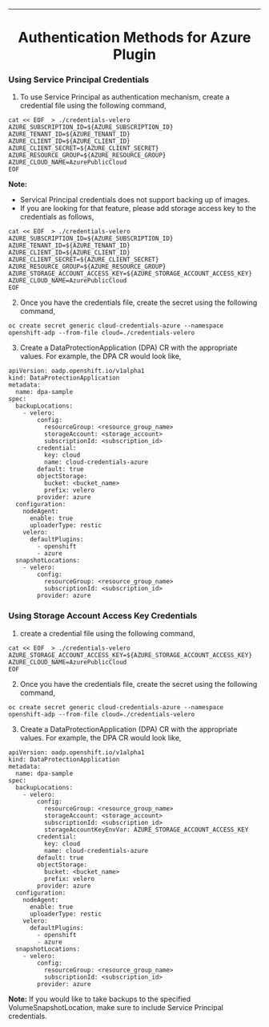 <hr style="height:1px;border:none;color:#333;">
<h1 align="center">Authentication Methods for Azure Plugin </h1>

### Using Service Principal Credentials
1. To use Service Principal as authentication mechanism, create a credential file using the following command,
```
cat << EOF  > ./credentials-velero
AZURE_SUBSCRIPTION_ID=${AZURE_SUBSCRIPTION_ID}
AZURE_TENANT_ID=${AZURE_TENANT_ID}
AZURE_CLIENT_ID=${AZURE_CLIENT_ID}
AZURE_CLIENT_SECRET=${AZURE_CLIENT_SECRET}
AZURE_RESOURCE_GROUP=${AZURE_RESOURCE_GROUP}
AZURE_CLOUD_NAME=AzurePublicCloud
EOF
```

<b>Note:</b> 
- Servical Principal credentials does not support backing up of images. 
- If you are looking for that feature, please add storage access key to the credentials as follows,
 ```
cat << EOF  > ./credentials-velero
AZURE_SUBSCRIPTION_ID=${AZURE_SUBSCRIPTION_ID}
AZURE_TENANT_ID=${AZURE_TENANT_ID}
AZURE_CLIENT_ID=${AZURE_CLIENT_ID}
AZURE_CLIENT_SECRET=${AZURE_CLIENT_SECRET}
AZURE_RESOURCE_GROUP=${AZURE_RESOURCE_GROUP}
AZURE_STORAGE_ACCOUNT_ACCESS_KEY=${AZURE_STORAGE_ACCOUNT_ACCESS_KEY}
AZURE_CLOUD_NAME=AzurePublicCloud
EOF
```

2. Once you have the credentials file, create the secret using the following command,

```
oc create secret generic cloud-credentials-azure --namespace openshift-adp --from-file cloud=./credentials-velero
```

3. Create a DataProtectionApplication (DPA) CR with the appropriate values. For example, the DPA CR would look like,
```
apiVersion: oadp.openshift.io/v1alpha1
kind: DataProtectionApplication
metadata:
  name: dpa-sample
spec:
  backupLocations:
    - velero:
        config:
          resourceGroup: <resource_group_name>
          storageAccount: <storage_account>
          subscriptionId: <subscription_id>
        credential:
          key: cloud
          name: cloud-credentials-azure
        default: true
        objectStorage:
          bucket: <bucket_name>
          prefix: velero
        provider: azure
  configuration:
    nodeAgent:
      enable: true
      uploaderType: restic
    velero:
      defaultPlugins:
        - openshift
        - azure
  snapshotLocations:
    - velero:
        config:
          resourceGroup: <resource_group_name>
          subscriptionId: <subscription_id>
        provider: azure
```

### Using Storage Account Access Key Credentials

1. create a credential file using the following command,
```
cat << EOF  > ./credentials-velero
AZURE_STORAGE_ACCOUNT_ACCESS_KEY=${AZURE_STORAGE_ACCOUNT_ACCESS_KEY}
AZURE_CLOUD_NAME=AzurePublicCloud
EOF
```

2. Once you have the credentials file, create the secret using the following command,

```
oc create secret generic cloud-credentials-azure --namespace openshift-adp --from-file cloud=./credentials-velero
```

3. Create a DataProtectionApplication (DPA) CR with the appropriate values. For example, the DPA CR would look like,
```
apiVersion: oadp.openshift.io/v1alpha1
kind: DataProtectionApplication
metadata:
  name: dpa-sample
spec:
  backupLocations:
    - velero:
        config:
          resourceGroup: <resource_group_name>
          storageAccount: <storage_account>
          subscriptionId: <subscription_id>
          storageAccountKeyEnvVar: AZURE_STORAGE_ACCOUNT_ACCESS_KEY
        credential:
          key: cloud
          name: cloud-credentials-azure
        default: true
        objectStorage:
          bucket: <bucket_name>
          prefix: velero
        provider: azure
  configuration:
    nodeAgent:
      enable: true
      uploaderType: restic
    velero:
      defaultPlugins:
        - openshift
        - azure
  snapshotLocations:
    - velero:
        config:
          resourceGroup: <resource_group_name>
          subscriptionId: <subscription_id>
        provider: azure
```

<b>Note:</b> 
If you would like to take backups to the specified VolumeSnapshotLocation, make sure to include Service Principal credentials. 
